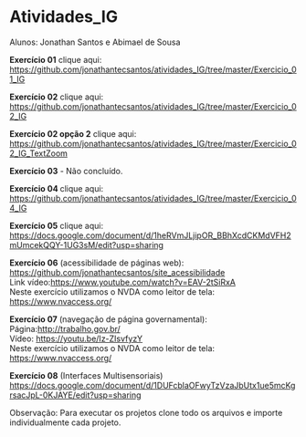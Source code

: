 # Atividades_IG

Alunos: Jonathan Santos e Abimael de Sousa

<b>Exercício 01</b> clique aqui:<br>
https://github.com/jonathantecsantos/atividades_IG/tree/master/Exercicio_01_IG

<b>Exercício 02</b> clique aqui:<br>
https://github.com/jonathantecsantos/atividades_IG/tree/master/Exercicio_02_IG

<b>Exercício 02 opção 2</b> clique aqui:<br>
https://github.com/jonathantecsantos/atividades_IG/tree/master/Exercicio_02_IG_TextZoom

<b>Exercício 03</b> - Não concluído.

<b>Exercício 04 </b>clique aqui:<br>
https://github.com/jonathantecsantos/atividades_IG/tree/master/Exercicio_04_IG

<b>Exercício 05</b> clique aqui:<br>
https://docs.google.com/document/d/1heRVmJLjipOR_BBhXcdCKMdVFH2mUmcekQQY-1UG3sM/edit?usp=sharing

<b>Exercício 06</b> (acessibilidade de páginas web):<br>
https://github.com/jonathantecsantos/site_acessibilidade<br>
Link vídeo:https://www.youtube.com/watch?v=EAV-2tSiRxA<br>
Neste exercício utilizamos o NVDA como leitor de tela: https://www.nvaccess.org/

<b>Exercício 07</b> (navegação de página governamental):<br>
Página:http://trabalho.gov.br/<br>
Vídeo: https://youtu.be/Iz-ZIsvfyzY<br>
Neste exercício utilizamos o NVDA como leitor de tela: https://www.nvaccess.org/

<b>Exercício 08</b> (Interfaces Multisensoriais)<br>
https://docs.google.com/document/d/1DUFcblaOFwyTzVzaJbUtx1ue5mcKgrsacJpL-0KJAYE/edit?usp=sharing




Observação: Para executar os projetos clone todo os arquivos e importe individualmente cada projeto.
